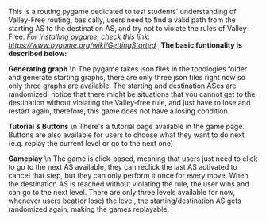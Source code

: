 This is a routing pygame dedicated to test students' understanding of Valley-Free routing, basically, users need to find a valid path from the starting AS to the
destination AS, and try not to violate the rules of Valley-Free.
_For installing pygame, check this link: https://www.pygame.org/wiki/GettingStarted__
**The basic funtionality is described below:**

**Generating graph** \n
 The pygame takes json files in the topologies folder and generate starting graphs, there are only three json files right now so only three graphs are available. 
 The starting and destination ASes are randomized, notice that there might be situations that you cannot get to the destination without violating the Valley-free rule, 
 and just have to lose and restart again, therefore, this game does not have a losing condition.
 
 **Tutorial & Buttons** \n
 There's a tutorial page available in the game page. Buttons are also available for users to choose what they want to do next (e.g. replay the current level or go to the
 next one)
 
 **Gameplay** \n
 The game is click-based, meaning that users just need to click to go to the next AS available, they can reclick the last AS activated to cancel that step, but they can only 
 perform it once for every move. When the destination AS is reached without violating the rule, the user wins and can go to the next level. There are only three levels
 available for now, whenever users beat(or lose) the level, the starting/destination AS gets randomized again, making the games replayable.
 
